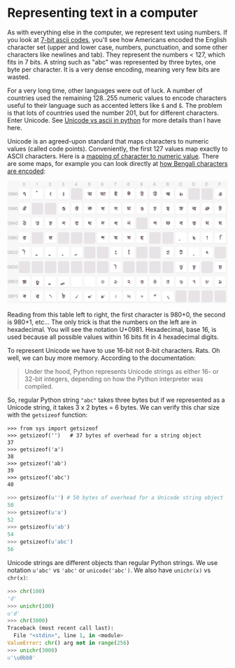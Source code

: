 # Representing text in a computer

As with everything else in the computer, we represent text using numbers. If you look at [7-bit ascii codes](http://www.asciitable.com/), you'll see how Americans encoded the English character set (upper and lower case, numbers, punctuation, and some other characters like newlines and tab). They represent the numbers < 127, which fits in 7 bits.  A string such as "abc" was represented by three bytes, one byte per character. It is a very dense encoding, meaning very few bits are wasted.

For a very long time, other languages were out of luck. A number of countries used the remaining 128..255 numeric values to encode characters useful to their language such as accented letters like ś and ŝ. The problem is that lots of countries used the number 201, but for different characters. Enter Unicode. See [Unicode vs ascii in python](https://docs.python.org/2/howto/unicode.html) for more details than I have here.

Unicode is an agreed-upon standard that maps characters to numeric values (called code points). Conveniently, the first 127 values map exactly to ASCII characters. Here is a [mapping of character to numeric value](http://unicode-table.com/en/). There are some maps, for example you can look directly at [how Bengali characters are encoded](http://unicode-table.com/en/blocks/bengali/):

<img src=figures/bengali.png width=700>

Reading from this table left to right,  the first character is 980+0, the second is 980+1, etc...  The only trick is that the numbers on the left are in hexadecimal. You will see the notation U+0981. Hexadecimal, base 16, is used because all possible values within 16 bits fit in 4 hexadecimal digits.

To represent Unicode we have to use 16-bit not 8-bit characters. Rats. Oh well, we can buy more memory. According to the documentation:

> Under the hood, Python represents Unicode strings as either 16- or 32-bit integers, depending on how the Python interpreter was compiled.

So, regular Python string `"abc"` takes three bytes but if we represented as a Unicode string, it takes 3 x 2 bytes = 6 bytes.  We can verify this char size with the `getsizeof` function:

```
>>> from sys import getsizeof
>>> getsizeof('')   # 37 bytes of overhead for a string object
37
>>> getsizeof('a')
38
>>> getsizeof('ab')
39
>>> getsizeof('abc')
40
```

```python
>>> getsizeof(u'') # 50 bytes of overhead for a Unicode string object
50
>>> getsizeof(u'a')
52
>>> getsizeof(u'ab')
54
>>> getsizeof(u'abc')
56
```

Unicode strings are different objects than regular Python strings. We use notation `u'abc'` vs `'abc'` or `unicode('abc')`. We also have `unichr(x)` vs `chr(x)`:

```python
>>> chr(100)
'd'
>>> unichr(100)
u'd'
>>> chr(3000)
Traceback (most recent call last):
  File "<stdin>", line 1, in <module>
ValueError: chr() arg not in range(256)
>>> unichr(3000)
u'\u0bb8'
```
